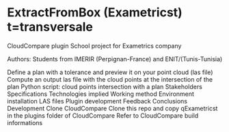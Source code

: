 # ExtractFromBox (Exametricst) t=transversale
CloudCompare plugin 
School project for Exametrics company

Authors: Students from IMERIR (Perpignan-France) and ENIT/(Tunis-Tunisia) 

Define a plan with a tolerance and preview it on your point cloud (las file)
Compute an output las file with the cloud points at the intersection of the plan
Python script: cloud points intersection with a plan
Stakeholders
Specifications
Technologies implied
Working method
Environment installation
LAS files
Plugin development
Feedback
Conclusions
Development
Clone CloudCompare
Clone this repo and copy qExametricst in the plugins folder of CloudCompare
Refer to CloudCompare build informations
